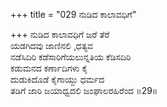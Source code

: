 +++
title = "029 ನುಡಿದ ಕಾಲಾವಧಿಗೆ"

+++
ನುಡಿದ ಕಾಲಾವಧಿಗೆ ಜರೆ ತೆರೆ  
ಯಡಗಿದವು ಜಾಣಿನಲಿ ¸ಧತ್ಯವ  
ನಡೆಸಿದಿರಿ ಕಡೆಸಾರಿಗೆಯಲುನ್ನತಿಯ ಕೆಡಿಸದಿರಿ   
ಕಡುಮನದ ಕರ್ಣಾದಿಗಳು ಕೈ  
ದುಡುಕಿದೊಡೆ ಕೈಗಾಯ್ದು ಧರ್ಮದ  
ತಡಿಗೆ ಜಾರಿ ಜಯಾಧ್ವದಲಿ ಜಂಘಾಲರಹಿರೆಂದ      ॥29॥